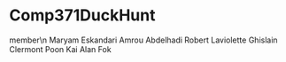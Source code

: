 # Comp371DuckHunt
member\n
Maryam Eskandari 
Amrou Abdelhadi
Robert Laviolette
Ghislain Clermont
Poon Kai Alan Fok

